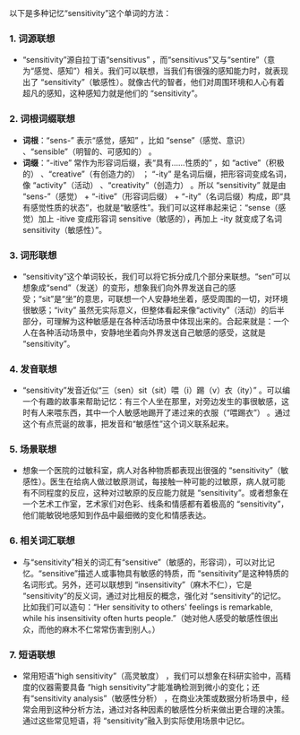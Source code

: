 以下是多种记忆“sensitivity”这个单词的方法：

### 1. 词源联想
 - “sensitivity”源自拉丁语“sensitivus” ，而“sensitivus”又与“sentire”（意为“感觉、感知”）相关。我们可以联想，当我们有很强的感知能力时，就表现出了 “sensitivity”（敏感性）。就像古代的智者，他们对周围环境和人心有着超凡的感知，这种感知力就是他们的 “sensitivity”。

### 2. 词根词缀联想
 - **词根**：“sens-” 表示“感觉，感知” ，比如 “sense”（感觉、意识） 、“sensible”（明智的、可感知的） 。
 - **词缀**：“-itive” 常作为形容词后缀，表“具有……性质的” ，如 “active”（积极的） 、“creative”（有创造力的） ； “-ity” 是名词后缀，把形容词变成名词，像 “activity”（活动） 、“creativity”（创造力） 。所以 “sensitivity” 就是由 “sens-”（感觉） + “-itive”（形容词后缀） + “-ity”（名词后缀）构成，即“具有感觉性质的状态”，也就是“敏感性”。我们可以这样串起来记：“sense（感觉）加上 -itive 变成形容词 sensitive（敏感的），再加上 -ity 就变成了名词 sensitivity（敏感性）”。

### 3. 词形联想
 - “sensitivity”这个单词较长，我们可以将它拆分成几个部分来联想。“sen”可以想象成“send”（发送）的变形，想象我们向外界发送自己的感受；“sit”是“坐”的意思，可联想一个人安静地坐着，感受周围的一切，对环境很敏感；“ivity” 虽然无实际意义，但整体看起来像“activity”（活动）的后半部分，可理解为这种敏感是在各种活动场景中体现出来的。合起来就是：一个人在各种活动场景中，安静地坐着向外界发送自己敏感的感受，这就是 “sensitivity”。

### 4. 发音联想
 - “sensitivity”发音近似“三（sen）sit（sit）喂（i）踢（v）衣（ity）” 。可以编一个有趣的故事来帮助记忆：有三个人坐在那里，对旁边发生的事很敏感，这时有人来喂东西，其中一个人敏感地踢开了递过来的衣服（“喂踢衣”） 。通过这个有点荒诞的故事，把发音和“敏感性”这个词义联系起来。

### 5. 场景联想
 - 想象一个医院的过敏科室，病人对各种物质都表现出很强的 “sensitivity”（敏感性）。医生在给病人做过敏原测试，每接触一种可能的过敏原，病人就可能有不同程度的反应，这种对过敏原的反应能力就是 “sensitivity”。或者想象在一个艺术工作室，艺术家们对色彩、线条和情感都有着极高的 “sensitivity”，他们能敏锐地感知到作品中最细微的变化和情感表达。

### 6. 相关词汇联想
 - 与“sensitivity”相关的词汇有“sensitive”（敏感的，形容词），可以对比记忆。“sensitive”描述人或事物具有敏感的特质，而 “sensitivity”是这种特质的名词形式。另外，还可以联想到 “insensitivity”（麻木不仁），它是 “sensitivity”的反义词，通过对比相反的概念，强化对 “sensitivity”的记忆。比如我们可以造句：“Her sensitivity to others' feelings is remarkable, while his insensitivity often hurts people.”（她对他人感受的敏感性很出众，而他的麻木不仁常常伤害到别人。）

### 7. 短语联想
 - 常用短语“high sensitivity”（高灵敏度） ，我们可以想象在科研实验中，高精度的仪器需要具备 “high sensitivity”才能准确检测到微小的变化；还有“sensitivity analysis”（敏感性分析） ，在商业决策或数据分析场景中，经常会用到这种分析方法，通过对各种因素的敏感性分析来做出更合理的决策。通过这些常见短语，将 “sensitivity”融入到实际使用场景中记忆。 